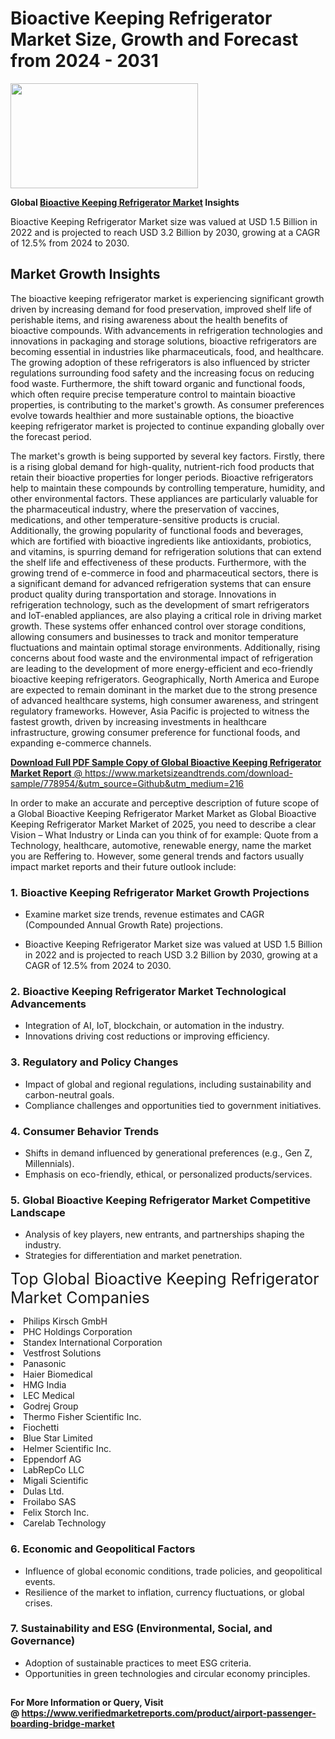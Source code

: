 <H1>Bioactive Keeping Refrigerator Market Size, Growth and Forecast from 2024 - 2031</H1><img class="aligncenter size-medium wp-image-584254" src="https://thirdeyenews.in/wp-content/uploads/2024/09/Global-Market-Research-300x168.jpeg" alt="" width="300" height="168" /><p><strong>Global&nbsp;<a href="https://www.marketsizeandtrends.com/download-sample/778954/&amp;utm_source=Github&utm_medium=216">Bioactive Keeping Refrigerator Market</a> Insights</strong></p><p>Bioactive Keeping Refrigerator Market size was valued at USD 1.5 Billion in 2022 and is projected to reach USD 3.2 Billion by 2030, growing at a CAGR of 12.5% from 2024 to 2030.</p><p><h2>Market Growth Insights</h2> <p>The bioactive keeping refrigerator market is experiencing significant growth driven by increasing demand for food preservation, improved shelf life of perishable items, and rising awareness about the health benefits of bioactive compounds. With advancements in refrigeration technologies and innovations in packaging and storage solutions, bioactive refrigerators are becoming essential in industries like pharmaceuticals, food, and healthcare. The growing adoption of these refrigerators is also influenced by stricter regulations surrounding food safety and the increasing focus on reducing food waste. Furthermore, the shift toward organic and functional foods, which often require precise temperature control to maintain bioactive properties, is contributing to the market's growth. As consumer preferences evolve towards healthier and more sustainable options, the bioactive keeping refrigerator market is projected to continue expanding globally over the forecast period.</p> <p><a href="#"></a></p> <p>The market's growth is being supported by several key factors. Firstly, there is a rising global demand for high-quality, nutrient-rich food products that retain their bioactive properties for longer periods. Bioactive refrigerators help to maintain these compounds by controlling temperature, humidity, and other environmental factors. These appliances are particularly valuable for the pharmaceutical industry, where the preservation of vaccines, medications, and other temperature-sensitive products is crucial. Additionally, the growing popularity of functional foods and beverages, which are fortified with bioactive ingredients like antioxidants, probiotics, and vitamins, is spurring demand for refrigeration solutions that can extend the shelf life and effectiveness of these products. Furthermore, with the growing trend of e-commerce in food and pharmaceutical sectors, there is a significant demand for advanced refrigeration systems that can ensure product quality during transportation and storage. Innovations in refrigeration technology, such as the development of smart refrigerators and IoT-enabled appliances, are also playing a critical role in driving market growth. These systems offer enhanced control over storage conditions, allowing consumers and businesses to track and monitor temperature fluctuations and maintain optimal storage environments. Additionally, rising concerns about food waste and the environmental impact of refrigeration are leading to the development of more energy-efficient and eco-friendly bioactive keeping refrigerators. Geographically, North America and Europe are expected to remain dominant in the market due to the strong presence of advanced healthcare systems, high consumer awareness, and stringent regulatory frameworks. However, Asia Pacific is projected to witness the fastest growth, driven by increasing investments in healthcare infrastructure, growing consumer preference for functional foods, and expanding e-commerce channels. <p><a href="#"></p><p><span class=""><strong>Download Full PDF Sample Copy of Global Bioactive Keeping Refrigerator Market Report</strong> @ <a href="https://www.marketsizeandtrends.com/download-sample/778954/&amp;utm_source=Github&utm_medium=216" target="_blank">https://www.marketsizeandtrends.com/download-sample/778954/&amp;utm_source=Github&utm_medium=216</a></span></p><p>In order to make an accurate and perceptive description of future scope of a Global&nbsp;Bioactive Keeping Refrigerator Market Market as Global&nbsp;Bioactive Keeping Refrigerator Market Market of 2025, you need to describe a clear Vision &ndash; What Industry or Linda can you think of for example: Quote from a Technology, healthcare, automotive, renewable energy, name the market you are Reffering to. However, some general trends and factors usually impact market reports and their future outlook include:</p><h3>1.&nbsp;<strong>Bioactive Keeping Refrigerator Market Growth Projections</strong></h3><ul><li>Examine market size trends, revenue estimates and CAGR (Compounded Annual Growth Rate) projections.</li><li><p>Bioactive Keeping Refrigerator Market size was valued at USD 1.5 Billion in 2022 and is projected to reach USD 3.2 Billion by 2030, growing at a CAGR of 12.5% from 2024 to 2030.</p></li></ul><h3>2.&nbsp;<strong>Bioactive Keeping Refrigerator Market Technological Advancements</strong></h3><ul><li>Integration of AI, IoT, blockchain, or automation in the industry.</li><li>Innovations driving cost reductions or improving efficiency.</li></ul><h3>3.&nbsp;<strong>Regulatory and Policy Changes</strong></h3><ul><li>Impact of global and regional regulations, including sustainability and carbon-neutral goals.</li><li>Compliance challenges and opportunities tied to government initiatives.</li></ul><h3>4.&nbsp;<strong>Consumer Behavior Trends</strong></h3><ul><li>Shifts in demand influenced by generational preferences (e.g., Gen Z, Millennials).</li><li>Emphasis on eco-friendly, ethical, or personalized products/services.</li></ul><h3>5.&nbsp;<strong>Global Bioactive Keeping Refrigerator Market Competitive Landscape</strong></h3><ul><li>Analysis of key players, new entrants, and partnerships shaping the industry.</li><li>Strategies for differentiation and market penetration.</li></ul><p data-pm-slice="1 1 []"><span style="color: inherit; font-family: inherit; font-size: 25px;">Top Global Bioactive Keeping Refrigerator Market Companies</span></p><div class="" data-test-id=""><p><li>Philips Kirsch GmbH</li><li> PHC Holdings Corporation</li><li> Standex International Corporation</li><li> Vestfrost Solutions</li><li> Panasonic</li><li> Haier Biomedical</li><li> HMG India</li><li> LEC Medical</li><li> Godrej Group</li><li> Thermo Fisher Scientific Inc.</li><li> Fiochetti</li><li> Blue Star Limited</li><li> Helmer Scientific Inc.</li><li> Eppendorf AG</li><li> LabRepCo LLC</li><li> Migali Scientific</li><li> Dulas Ltd.</li><li> Froilabo SAS</li><li> Felix Storch Inc.</li><li> Carelab Technology</li></p></div><h3>6.&nbsp;<strong>Economic and Geopolitical Factors</strong></h3><ul><li>Influence of global economic conditions, trade policies, and geopolitical events.</li><li>Resilience of the market to inflation, currency fluctuations, or global crises.</li></ul><h3>7.&nbsp;<strong>Sustainability and ESG (Environmental, Social, and Governance)</strong></h3><ul><li>Adoption of sustainable practices to meet ESG criteria.</li><li>Opportunities in green technologies and circular economy principles.</li></ul><h2><strong style="font-size: 14px;">For More Information or Query, Visit @&nbsp;</strong><a style="background-color: #ffffff; font-size: 14px;" href="https://www.marketsizeandtrends.com/report/bioactive-keeping-refrigerator-market/" target="_blank">https://www.verifiedmarketreports.com/product/airport-passenger-boarding-bridge-market</a></h2>
